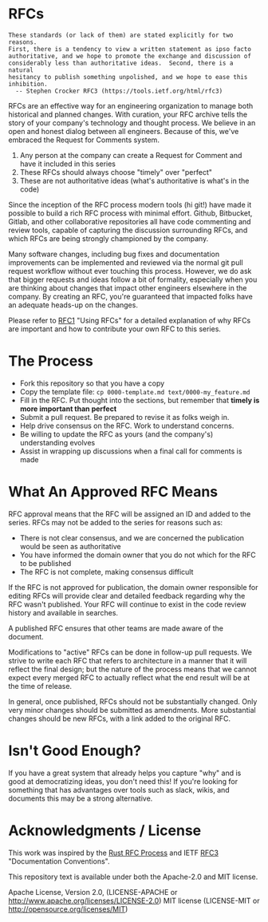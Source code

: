 # RFCs
```
These standards (or lack of them) are stated explicitly for two reasons.
First, there is a tendency to view a written statement as ipso facto
authoritative, and we hope to promote the exchange and discussion of
considerably less than authoritative ideas.  Second, there is a natural
hesitancy to publish something unpolished, and we hope to ease this
inhibition.
  -- Stephen Crocker RFC3 (https://tools.ietf.org/html/rfc3)
```

RFCs are an effective way for an engineering organization to manage both historical and planned changes. With curation, your RFC archive tells the story of your company's technology and thought process. We believe in an open and honest dialog between all engineers. Because of this, we've embraced the Request for Comments system.

1. Any person at the company can create a Request for Comment and have it included in this series
2. These RFCs should always choose "timely" over "perfect"
3. These are not authoritative ideas (what's authoritative is what's in the code)

Since the inception of the RFC process modern tools (hi git!) have made it possible to build a rich RFC process with minimal effort. Github, Bitbucket, Gitlab, and other collaborative repositories all have code commenting and review tools, capable of capturing the discussion surrounding RFCs, and which RFCs are being strongly championed by the company.

Many software changes, including bug fixes and documentation improvements can be implemented and reviewed via the normal git pull request workflow without ever touching this process. However, we do ask that bigger requests and ideas follow a bit of formality, especially when you are thinking about changes that impact other engineers elsewhere in the company. By creating an RFC, you're guaranteed that impacted folks have an adequate heads-up on the changes.

Please refer to [RFC1](https://github.com/LeadSV/rfc/blob/master/text/0001-using_rfcs.md) "Using RFCs" for a detailed explanation of why RFCs are important and how to contribute your own RFC to this series.

# The Process
* Fork this repository so that you have a copy
* Copy the template file: `cp 0000-template.md text/0000-my_feature.md`
* Fill in the RFC. Put thought into the sections, but remember that **timely is more important than perfect**
* Submit a pull request. Be prepared to revise it as folks weigh in.
* Help drive consensus on the RFC. Work to understand concerns.
* Be willing to update the RFC as yours (and the company's) understanding evolves
* Assist in wrapping up discussions when a final call for comments is made

# What An Approved RFC Means
RFC approval means that the RFC will be assigned an ID and added to the series. RFCs may not be added to the series for reasons such as:
* There is not clear consensus, and we are concerned the publication would be seen as authoritative
* You have informed the domain owner that you do not which for the RFC to be published
* The RFC is not complete, making consensus difficult

If the RFC is not approved for publication, the domain owner responsible for editing RFCs will provide clear and detailed feedback regarding why the RFC wasn't published. Your RFC will continue to exist in the code review history and available in searches.

A published RFC ensures that other teams are made aware of the document.

Modifications to "active" RFCs can be done in follow-up pull requests. We strive to write each RFC that refers to architecture in a manner that it will reflect the final design; but the nature of the process means that we cannot expect every merged RFC to actually reflect what the end result will be at the time of release.

In general, once published, RFCs should not be substantially changed. Only very minor changes should be submitted as amendments. More substantial changes should be new RFCs, with a link added to the original RFC.

# Isn't <tool> Good Enough?
If you have a great system that already helps you capture "why" and is good at democratizing ideas, you don't need this! If you're looking for something that has advantages over tools such as slack, wikis, and documents this may be a strong alternative.

# Acknowledgments / License
This work was inspired by the [Rust RFC Process](https://github.com/rust-lang/rfcs) and IETF [RFC3](https://tools.ietf.org/html/rfc3) "Documentation Conventions".

This repository text is available under both the Apache-2.0 and MIT license.

Apache License, Version 2.0, (LICENSE-APACHE or http://www.apache.org/licenses/LICENSE-2.0)
MIT license (LICENSE-MIT or http://opensource.org/licenses/MIT)
